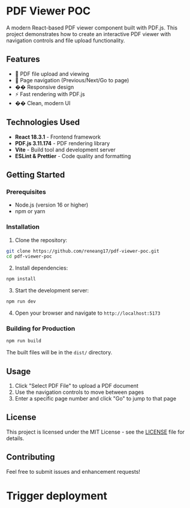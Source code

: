 # PDF Viewer POC

A modern React-based PDF viewer component built with PDF.js. This project demonstrates how to create an interactive PDF viewer with navigation controls and file upload functionality.

## Features

- 📄 PDF file upload and viewing
- 🧭 Page navigation (Previous/Next/Go to page)
- �� Responsive design
- ⚡ Fast rendering with PDF.js
- �� Clean, modern UI

## Technologies Used

- **React 18.3.1** - Frontend framework
- **PDF.js 3.11.174** - PDF rendering library
- **Vite** - Build tool and development server
- **ESLint & Prettier** - Code quality and formatting

## Getting Started

### Prerequisites

- Node.js (version 16 or higher)
- npm or yarn

### Installation

1. Clone the repository:

```bash
git clone https://github.com/reneang17/pdf-viewer-poc.git
cd pdf-viewer-poc
```

2. Install dependencies:

```bash
npm install
```

3. Start the development server:

```bash
npm run dev
```

4. Open your browser and navigate to `http://localhost:5173`

### Building for Production

```bash
npm run build
```

The built files will be in the `dist/` directory.

## Usage

1. Click "Select PDF File" to upload a PDF document
2. Use the navigation controls to move between pages
3. Enter a specific page number and click "Go" to jump to that page

## License

This project is licensed under the MIT License - see the [LICENSE](LICENSE) file for details.

## Contributing

Feel free to submit issues and enhancement requests!
# Trigger deployment
